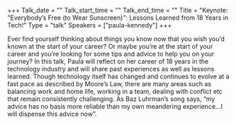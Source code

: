 +++
Talk_date = ""
Talk_start_time = ""
Talk_end_time = ""
Title = "Keynote: \"Everybody’s Free (to Wear Sunscreen)\": Lessons Learned from 18 Years in Tech!"
Type = "talk"
Speakers = ["paula-kennedy"]
+++

Ever find yourself thinking about things you know now that you wish you’d known at the start of your career? Or maybe you’re at the start of your career and you’re looking for some tips and advice to help you on your journey? In this talk, Paula will reflect on her career of 18 years in the technology industry and will share past experiences as well as lessons learned. Though technology itself has changed and continues to evolve at a fast pace as described by Moore’s Law, there are many areas such as balancing work and home life, working in a team, dealing with conflict etc that remain consistently challenging. As Baz Luhrman’s song says, “my advice has no basis more reliable than my own meandering experience...I will dispense this advice now”.
